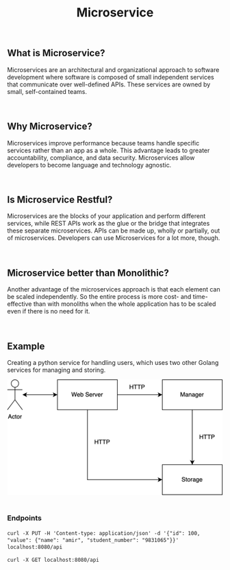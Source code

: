 <h1 align="center">
    Microservice
</h1>

<br />

## What is Microservice?

Microservices are an architectural and organizational approach to software development
where software is composed of small independent services that communicate over well-defined APIs.
These services are owned by small, self-contained teams.

<br />

## Why Microservice?

Microservices improve performance because teams handle specific services rather 
than an app as a whole. This advantage leads to greater accountability, compliance, 
and data security. Microservices allow developers to become language and technology agnostic.

<br />

## Is Microservice Restful?

Microservices are the blocks of your application and perform different services, 
while REST APIs work as the glue or the bridge that integrates these separate microservices. 
APIs can be made up, wholly or partially, out of microservices. 
Developers can use Microservices for a lot more, though.

<br />

## Microservice better than Monolithic?

Another advantage of the microservices approach is that each element can be 
scaled independently. So the entire process is more cost- and 
time-effective than with monoliths when the whole application has 
to be scaled even if there is no need for it.

<br />

## Example

Creating a python service for handling users, which uses two other Golang services for managing and storing.

<div align="center">
    <img src="assets/diagram.png" />
</div>

<br />

### Endpoints

```shell
curl -X PUT -H 'Content-type: application/json' -d '{"id": 100, "value": {"name": "amir", "student_number": "9831065"}}' localhost:8080/api
```

```shell
curl -X GET localhost:8080/api
```
